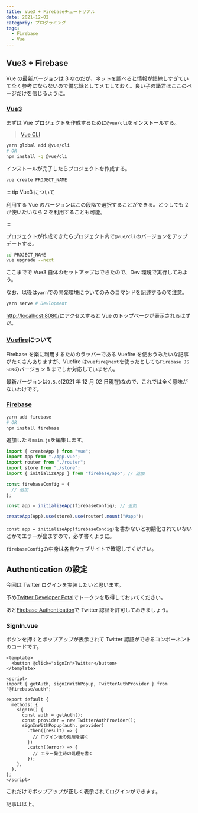 ```yaml
---
title: Vue3 + Firebaseチュートリアル
date: 2021-12-02
categoriy: プログラミング
tags:
  - Firebase
  - Vue
---
```


## Vue3 + Firebase

Vue の最新バージョンは 3 なのだが、ネットを調べると情報が錯綜しすぎていて全く参考にならないので備忘録としてメモしておく。良い子の諸君はここのページだけを信じるように。

### [Vue3](https://v3.vuejs.org/)

まずは Vue プロジェクトを作成するために`@vue/cli`をインストールする。

> [Vue CLI](https://cli.vuejs.org/)

```sh
yarn global add @vue/cli
# OR
npm install -g @vue/cli
```

インストールが完了したらプロジェクトを作成する。

```sh
vue create PROJECT_NAME
```

::: tip Vue3 について

利用する Vue のバージョンはこの段階で選択することができる。どうしても 2 が使いたいなら 2 を利用することも可能。

:::

プロジェクトが作成できたらプロジェクト内で`@vue/cli`のバージョンをアップデートする。

```sh
cd PROJECT_NAME
vue upgrade --next
```

ここまでで Vue3 自体のセットアップはできたので、Dev 環境で実行してみよう。

なお、以後は`yarn`での開発環境についてのみのコマンドを記述するので注意。

```sh
yarn serve # Devlopment
```

[http://localhost:8080/](http://localhost:8080/)にアクセスすると Vue のトップページが表示されるはずだ。

### [Vuefire](https://vuefire.vuejs.org/)について

Firebase を楽に利用するためのラッパーである Vuefire を使おうみたいな記事がたくさんありますが、Vuefire は`vuefire@next`を使ったとしても`Firebase JS SDK`のバージョン 8 までしか対応していません。

最新バージョンは`9.5.0`(2021 年 12 月 02 日現在)なので、これでは全く意味がないわけです。

### [Firebase](https://firebase.google.com/docs/web/setup)

```sh
yarn add firebase
# OR
npm install firebase
```

追加したら`main.js`を編集します。

```js
import { createApp } from "vue";
import App from "./App.vue";
import router from "./router";
import store from "./store";
import { initializeApp } from "firebase/app"; // 追加

const firebaseConfig = {
  // 追加
};

const app = initializeApp(firebaseConfig); // 追加

createApp(App).use(store).use(router).mount("#app");
```

`const app = initializeApp(firebaseCondig)`を書かないと初期化されていないとかでエラーが出ますので、必ず書くように。

`firebaseConfig`の中身は各自ウェブサイトで確認してください。

## Authentication の設定

今回は Twitter ログインを実装したいと思います。

予め[Twitter Developer Potal](https://developer.twitter.com/en/portal/dashboard)でトークンを取得しておいてください。

あと[Firebase Authentication](https://firebase.google.com/docs/auth)で Twitter 認証を許可しておきましょう。

### SignIn.vue

ボタンを押すとポップアップが表示されて Twitter 認証ができるコンポーネントのコードです。

```vue
<template>
  <button @click="signIn">Twitter</button>
</template>

<script>
import { getAuth, signInWithPopup, TwitterAuthProvider } from "@firebase/auth";

export default {
  methods: {
    signIn() {
      const auth = getAuth();
      const provider = new TwitterAuthProvider();
      signInWithPopup(auth, provider)
        .then((result) => {
          // ログイン後の処理を書く
        })
        .catch((error) => {
          // エラー発生時の処理を書く
        });
    },
  },
};
</script>
```

これだけでポップアップが正しく表示されてログインができます。

記事は以上。
